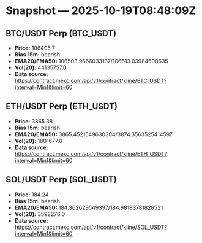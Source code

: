 # Snapshot — 2025-10-19T08:48:09Z

## BTC/USDT Perp (BTC_USDT)
- **Price:** 106405.7
- **Bias 15m:** bearish
- **EMA20/EMA50:** 106503.9666033137/106613.03984500635
- **Vol(20):** 44135757.0
- **Data source:** https://contract.mexc.com/api/v1/contract/kline/BTC_USDT?interval=Min1&limit=60

## ETH/USDT Perp (ETH_USDT)
- **Price:** 3865.38
- **Bias 15m:** bearish
- **EMA20/EMA50:** 3865.4521549630304/3874.3563525414597
- **Vol(20):** 1801677.0
- **Data source:** https://contract.mexc.com/api/v1/contract/kline/ETH_USDT?interval=Min1&limit=60

## SOL/USDT Perp (SOL_USDT)
- **Price:** 184.24
- **Bias 15m:** bearish
- **EMA20/EMA50:** 184.362629549397/184.98183781828521
- **Vol(20):** 3598276.0
- **Data source:** https://contract.mexc.com/api/v1/contract/kline/SOL_USDT?interval=Min1&limit=60
